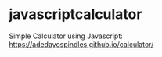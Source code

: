 # javascriptcalculator

Simple Calculator using Javascript: https://adedayospindles.github.io/calculator/

